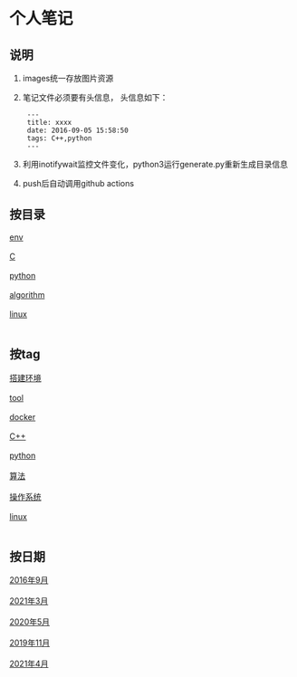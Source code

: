 
# 个人笔记
## 说明
1. images统一存放图片资源
2. 笔记文件必须要有头信息， 头信息如下：
        
        ---
        title: xxxx
        date: 2016-09-05 15:58:50
        tags: C++,python
        ---
3. 利用inotifywait监控文件变化，python3运行generate.py重新生成目录信息
4. push后自动调用github actions

## 按目录
[env](/env/README.md)<br/><br/>
[C](/C/README.md)<br/><br/>
[python](/python/README.md)<br/><br/>
[algorithm](/algorithm/README.md)<br/><br/>
[linux](/linux/README.md)<br/><br/>
## 按tag
[搭建环境](/generated/tags/搭建环境/README.md)<br/><br/>
[tool](/generated/tags/tool/README.md)<br/><br/>
[docker](/generated/tags/docker/README.md)<br/><br/>
[C++](/generated/tags/C++/README.md)<br/><br/>
[python](/generated/tags/python/README.md)<br/><br/>
[算法](/generated/tags/算法/README.md)<br/><br/>
[操作系统](/generated/tags/操作系统/README.md)<br/><br/>
[linux](/generated/tags/linux/README.md)<br/><br/>
## 按日期
[2016年9月](/generated/date/2016年9月/README.md)<br/><br/>
[2021年3月](/generated/date/2021年3月/README.md)<br/><br/>
[2020年5月](/generated/date/2020年5月/README.md)<br/><br/>
[2019年11月](/generated/date/2019年11月/README.md)<br/><br/>
[2021年4月](/generated/date/2021年4月/README.md)<br/><br/>
